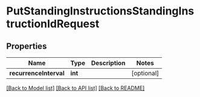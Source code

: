# PutStandingInstructionsStandingInstructionIdRequest

## Properties
Name | Type | Description | Notes
------------ | ------------- | ------------- | -------------
**recurrenceInterval** | **int** |  | [optional] 

[[Back to Model list]](../../README.md#documentation-for-models) [[Back to API list]](../../README.md#documentation-for-api-endpoints) [[Back to README]](../../README.md)

